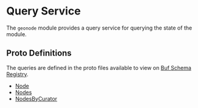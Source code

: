 # Query Service

The `geonode` module provides a query service for querying the state of the module.

## Proto Definitions

The queries are defined in the proto files available to view on [Buf Schema Registry](https://buf.build/chora/geonode).

<!-- listed alphabetically -->

- [Node](https://buf.build/chora/geonode/docs/main:chora.geonode.v1#chora.geonode.v1.Query.Node)
- [Nodes](https://buf.build/chora/geonode/docs/main:chora.geonode.v1#chora.geonode.v1.Query.Nodes)
- [NodesByCurator](https://buf.build/chora/geonode/docs/main:chora.geonode.v1#chora.geonode.v1.Query.NodesByCurator)
